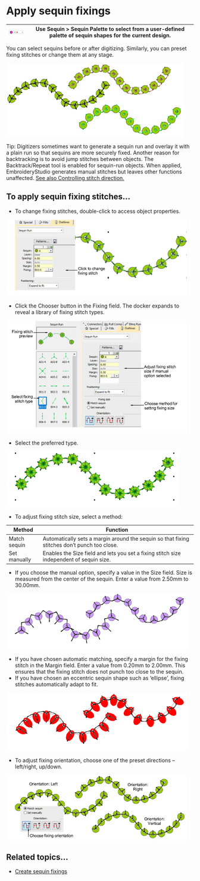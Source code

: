 # Apply sequin fixings

| ![SequinPalette00046.png](assets/SequinPalette00046.png) | Use Sequin > Sequin Palette to select from a user-defined palette of sequin shapes for the current design. |
| -------------------------------------------------------- | ---------------------------------------------------------------------------------------------------------- |

You can select sequins before or after digitizing. Similarly, you can preset fixing stitches or change them at any stage.

![FixingStitchSamples.png](assets/FixingStitchSamples.png)

Tip: Digitizers sometimes want to generate a sequin run and overlay it with a plain run so that sequins are more securely fixed. Another reason for backtracking is to avoid jump stitches between objects. The Backtrack/Repeat tool is enabled for sequin-run objects. When applied, EmbroideryStudio generates manual stitches but leaves other functions unaffected. [See also Controlling stitch direction.](../../Quality/quality/Controlling_stitch_direction)

## To apply sequin fixing stitches...

- To change fixing stitches, double-click to access object properties.

![SequinRunEdit-1.png](assets/SequinRunEdit-1.png)

- Click the Chooser button in the Fixing field. The docker expands to reveal a library of fixing stitch types.

![sequin_basics00049.png](assets/sequin_basics00049.png)

- Select the preferred type.

![SequinRunEditFixing-4.png](assets/SequinRunEditFixing-4.png)

- To adjust fixing stitch size, select a method:

| Method       | Function                                                                                     |
| ------------ | -------------------------------------------------------------------------------------------- |
| Match sequin | Automatically sets a margin around the sequin so that fixing stitches don’t punch too close. |
| Set manually | Enables the Size field and lets you set a fixing stitch size independent of sequin size.     |

- If you choose the manual option, specify a value in the Size field. Size is measured from the center of the sequin. Enter a value from 2.50mm to 30.00mm.

![FixingStitchSizingFixed.png](assets/FixingStitchSizingFixed.png)

- If you have chosen automatic matching, specify a margin for the fixing stitch in the Margin field. Enter a value from 0.20mm to 2.00mm. This ensures that the fixing stitch does not punch too close to the sequin.
- If you have chosen an eccentric sequin shape such as ‘ellipse’, fixing stitches automatically adapt to fit.

![FixingStitchSizing.png](assets/FixingStitchSizing.png)

- To adjust fixing orientation, choose one of the preset directions – left/right, up/down.

![FixingStitchOrientation.png](assets/FixingStitchOrientation.png)

## Related topics...

- [Create sequin fixings](../sequin_advanced/Create_sequin_fixings)
